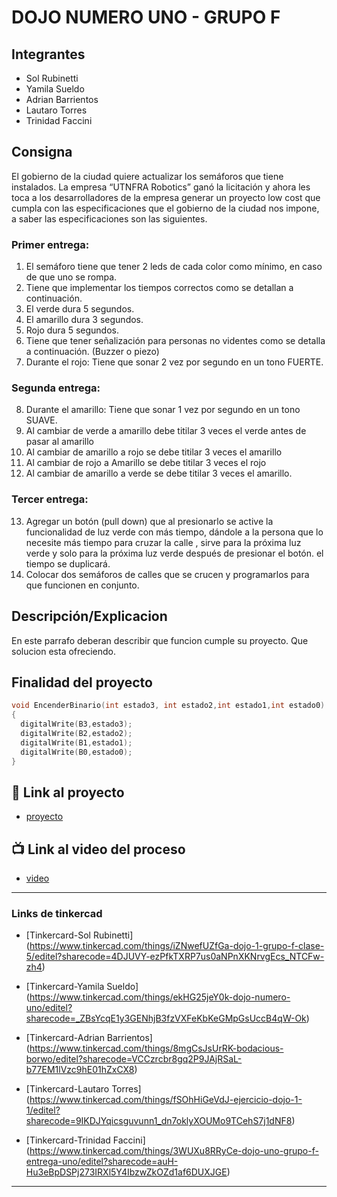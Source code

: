 # DOJO NUMERO UNO - GRUPO F

## Integrantes 
- Sol Rubinetti
- Yamila Sueldo
- Adrian Barrientos
- Lautaro Torres
- Trinidad Faccini

## Consigna
El gobierno de la ciudad quiere actualizar los semáforos que tiene instalados. La empresa  “UTNFRA Robotics” ganó la licitación y ahora les toca a los desarrolladores de la empresa generar  un proyecto low cost que cumpla con las especificaciones que el gobierno de la ciudad nos  impone, a saber las especificaciones son las siguientes. 

### Primer entrega:
1. El semáforo tiene que tener 2 leds de cada color como mínimo, en caso de que uno se  rompa. 
2. Tiene que implementar los tiempos correctos como se detallan a continuación. 
3. El verde dura 5 segundos. 
4. El amarillo dura 3 segundos. 
5. Rojo dura 5 segundos. 
6. Tiene que tener señalización para personas no videntes como se detalla a  continuación. (Buzzer o piezo)
7. Durante el rojo: Tiene que sonar 2 vez por segundo en un tono FUERTE. 

### Segunda entrega: 
8. Durante el amarillo: Tiene que sonar 1 vez por segundo en un tono SUAVE. 
9. Al cambiar de verde a amarillo debe titilar 3 veces el verde antes de pasar al amarillo
10. Al cambiar de amarillo a rojo se debe titilar 3 veces el amarillo
11. Al cambiar de rojo a Amarillo se debe titilar 3 veces el rojo
12. Al cambiar de amarillo a verde se debe titilar 3 veces el amarillo.

### Tercer entrega: 
13. Agregar un botón (pull down) que al presionarlo se active la funcionalidad de luz verde con más tiempo, dándole a la persona que lo necesite más tiempo para cruzar la calle , sirve para la próxima luz verde y solo para la próxima luz verde después de presionar el botón. el tiempo se duplicará. 
14. Colocar dos semáforos de calles que se crucen  y programarlos para que funcionen en conjunto.

## Descripción/Explicacion
En este parrafo deberan describir que funcion cumple su proyecto. Que solucion esta ofreciendo.

## Finalidad del proyecto

~~~ C (lenguaje en el que esta escrito)
void EncenderBinario(int estado3, int estado2,int estado1,int estado0)
{
  digitalWrite(B3,estado3);
  digitalWrite(B2,estado2);
  digitalWrite(B1,estado1);
  digitalWrite(B0,estado0);
}
~~~

## :robot: Link al proyecto
- [proyecto](https://www.tinkercad.com/things/aOYiibnDjWu)
## :tv: Link al video del proceso
- [video](https://www.youtube.com/watch?v=VyGjE8kx-O0)

---
### Links de tinkercad

- [Tinkercard-Sol Rubinetti]
(https://www.tinkercad.com/things/iZNwefUZfGa-dojo-1-grupo-f-clase-5/editel?sharecode=4DJUVY-ezPfkTXRP7us0aNPnXKNrvgEcs_NTCFw-zh4)

- [Tinkercard-Yamila Sueldo]
(https://www.tinkercad.com/things/ekHG25jeY0k-dojo-numero-uno/editel?sharecode=_ZBsYcqE1y3GENhjB3fzVXFeKbKeGMpGsUccB4qW-Ok)

- [Tinkercard-Adrian Barrientos]
(https://www.tinkercad.com/things/8mgCsJsUrRK-bodacious-borwo/editel?sharecode=VCCzrcbr8gq2P9JAjRSaL-b77EM1lVzc9hE01hZxCX8)

- [Tinkercard-Lautaro Torres]
(https://www.tinkercad.com/things/fSOhHiGeVdJ-ejercicio-dojo-1-1/editel?sharecode=9IKDJYqicsguvunn1_dn7oklyXOUMo9TCehS7j1dNF8)

- [Tinkercard-Trinidad Faccini]
(https://www.tinkercad.com/things/3WUXu8RRyCe-dojo-uno-grupo-f-entrega-uno/editel?sharecode=auH-Hu3eBpDSPj273IRXl5Y4IbzwZkOZd1af6DUXJGE)


---






